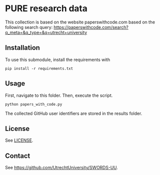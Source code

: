 # PURE research data
This collection is based on the website paperswithcode.com based on the following search query: https://paperswithcode.com/search?q_meta=&q_type=&q=utrecht+university

## Installation

To use this submodule, install the requirements with 

```console
pip install -r requirements.txt
```

## Usage

First, navigate to this folder. Then, execute the script.

```console
python papers_with_code.py
```

The collected GitHub user identifiers are stored in the results folder. 

## License

See [LICENSE](../../LICENSE).

## Contact

See https://github.com/UtrechtUniversity/SWORDS-UU.